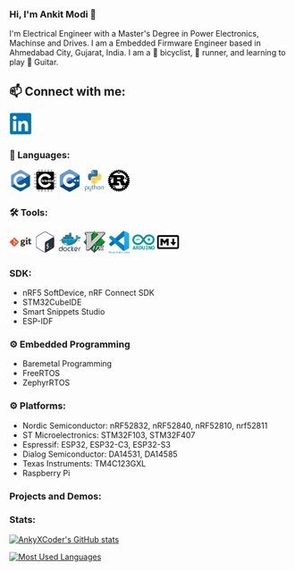 ### Hi, I'm Ankit Modi :wave:

I'm Electrical Engineer with a Master's Degree in Power Electronics, Machinse and Drives.
I am a Embedded Firmware Engineer based in Ahmedabad City, Gujarat, India.
I am a :bicyclist: bicyclist, :runner: runner, and learning to play :guitar: Guitar.

## :mailbox: Connect with me:

<div id="badges">
  <a href="https://www.linkedin.com/in/ankitmodi912/">
    <img src="https://github.com/devicons/devicon/blob/master/icons/linkedin/linkedin-original.svg" title="LinkedIn" **alt="LinkedIn" width="40" height="40">
  </a>
</div>

### :pencil: Languages:

<div>
    <img src="https://github.com/devicons/devicon/blob/master/icons/c/c-original.svg" title="C" **alt="C" width="40" height="40"/>
    <img src="https://github.com/devicons/devicon/blob/master/icons/embeddedc/embeddedc-original-wordmark.svg" title="C" **alt="C" width="40" height="40"/>
    <img src="https://github.com/devicons/devicon/blob/master/icons/cplusplus/cplusplus-original.svg" title="C++" **alt="C++" width="40" height="40"/>
    <img src="https://github.com/devicons/devicon/blob/master/icons/python/python-original-wordmark.svg" title="Python" **alt="Python" width="40" height="40"/>
    <img src="https://github.com/devicons/devicon/blob/master/icons/rust/rust-plain.svg" title="Rust" **alt="Rust" width="40" height="40"/>
</dev>


### :hammer_and_wrench: Tools:

<div>
    <img src="https://github.com/devicons/devicon/blob/master/icons/git/git-original-wordmark.svg" title="Git" **alt="Git" width="40" height="40"/>
    <img src="https://github.com/devicons/devicon/blob/master/icons/bash/bash-original.svg" title="Bash Scripting" **alt="Bash Scripting" width="40" height="40"/>
    <img src="https://github.com/devicons/devicon/blob/master/icons/docker/docker-original-wordmark.svg" title="Docker" **alt="Docker" width="40" height="40"/>
    <img src="https://github.com/devicons/devicon/blob/master/icons/vim/vim-original.svg" title="Vim" **alt="Vim" width="40" height="40"/>
    <img src="https://github.com/devicons/devicon/blob/master/icons/vscode/vscode-original-wordmark.svg" title="VS Code" **alt="VS Code" width="40" height="40"/>
    <img src="https://github.com/devicons/devicon/blob/master/icons/arduino/arduino-original-wordmark.svg" title="Arduino" **alt="Arduino" width="40" height="40"/>
    <img src="https://github.com/devicons/devicon/blob/master/icons/markdown/markdown-original.svg" title="Markdown" **alt="Markdown" width="40" height="40"/>
</dev>

### SDK:

- nRF5 SoftDevice, nRF Connect SDK
- STM32CubeIDE
- Smart Snippets Studio
- ESP-IDF

### :gear: Embedded Programming

- Baremetal Programming
- FreeRTOS
- ZephyrRTOS

### :gear: Platforms:

- Nordic Semiconductor: nRF52832, nRF52840, nRF52810, nrf52811
- ST Microelectronics: STM32F103, STM32F407
- Espressif: ESP32, ESP32-C3, ESP32-S3
- Dialog Semiconductor: DA14531, DA14585
- Texas Instruments: TM4C123GXL
- Raspberry Pi

### Projects and Demos:


### Stats:

[![AnkyXCoder's GitHub stats](https://github-readme-stats.vercel.app/api?username=AnkyXCoder&show_icons=true&theme=transparent&hide_border=true&count_private=true)](https://github.com/anuraghazra/github-readme-stats)

[![Most Used Languages](https://github-readme-stats.vercel.app/api/top-langs?username=AnkyXCoder&theme=transparent&hide_border=true&layout=compact)](https://github.com/anuraghazra/github-readme-stats)
